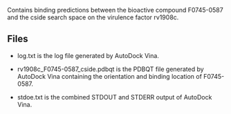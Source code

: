 Contains binding predictions between the bioactive compound F0745-0587 and the cside search space on the virulence factor rv1908c.

## Files

- log.txt is the log file generated by AutoDock Vina.

- rv1908c_F0745-0587_cside.pdbqt is the PDBQT file generated by AutoDock Vina containing the orientation and binding location of F0745-0587.

- stdoe.txt is the combined STDOUT and STDERR output of AutoDock Vina.


